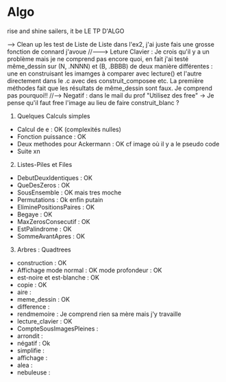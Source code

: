 # Algo
rise and shine sailers, it be LE TP D'ALGO

--> Clean up les test de Liste de Liste dans l'ex2, j'ai juste fais une grosse fonction de connard j'avoue
//---> Leture Clavier : Je crois qu'il y a un problème mais je ne comprend pas encore quoi, en fait j'ai testé même_dessin sur (N, .NNNN) et (B, .BBBB) de deux manière différentes : une en construisant les imamges à comparer avec lecture() et l'autre directement dans le .c avec des construit_composee etc. La première méthodes fait que les résultats de même_dessin sont faux. Je comprend pas pourquoi!!
//--> Negatif : dans le mail du prof "Utilisez des free" -> Je pense qu'il faut free l'image au lieu de faire construit_blanc ?

1. Quelques Calculs simples
  - Calcul de e : OK (complexités nulles)
  - Fonction puissance : OK
  - Deux methodes pour Ackermann : OK cf image où il y a le pseudo code
  - Suite xn
	
2. Listes-Piles et Files
  - DebutDeuxIdentiques : OK
  - QueDesZeros : OK
  - SousEnsemble : OK mais tres moche
  - Permutations : Ok enfin putain
  - EliminePositionsPaires : OK
  - Begaye : OK
  - MaxZerosConsecutif : OK
  - EstPalindrome : OK
  - SommeAvantApres : OK
  
3. Arbres : Quadtrees
  - construction : OK
  - Affichage 
  	mode normal : OK
	mode profondeur : OK
  - est-noire et est-blanche : OK
  - copie : OK
  - aire :
  - meme_dessin : OK
  - difference :
  - rendmemoire : Je comprend rien sa mère mais j'y travaille
  - lecture_clavier : OK 
  - CompteSousImagesPleines :
  - arrondit :
  - négatif : Ok 
  - simplifie :
  - affichage :
  - alea :
  - nebuleuse :
